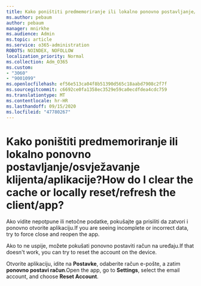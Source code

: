 ```yaml
---
title: Kako poništiti predmemoriranje ili lokalno ponovno postavljanje/osvježavanje klijenta/aplikacije?
ms.author: pebaum
author: pebaum
manager: mnirkhe
ms.audience: Admin
ms.topic: article
ms.service: o365-administration
ROBOTS: NOINDEX, NOFOLLOW
localization_priority: Normal
ms.collection: Adm_O365
ms.custom:
- "3060"
- "9001099"
ms.openlocfilehash: ef56e513ca04f8b51390d565c18aabd7908c2f7f
ms.sourcegitcommit: c6692ce0fa1358ec3529e59ca0ecdfdea4cdc759
ms.translationtype: MT
ms.contentlocale: hr-HR
ms.lasthandoff: 09/15/2020
ms.locfileid: "47780267"
---
```

# <a name="how-do-i-clear-the-cache-or-locally-resetrefresh-the-clientapp"></a><span data-ttu-id="f0116-102">Kako poništiti predmemoriranje ili lokalno ponovno postavljanje/osvježavanje klijenta/aplikacije?</span><span class="sxs-lookup"><span data-stu-id="f0116-102">How do I clear the cache or locally reset/refresh the client/app?</span></span>

<span data-ttu-id="f0116-103">Ako vidite nepotpune ili netočne podatke, pokušajte ga prisiliti da zatvori i ponovno otvorite aplikaciju.</span><span class="sxs-lookup"><span data-stu-id="f0116-103">If you are seeing incomplete or incorrect data, try to force close and reopen the app.</span></span>  

<span data-ttu-id="f0116-104">Ako to ne uspije, možete pokušati ponovno postaviti račun na uređaju.</span><span class="sxs-lookup"><span data-stu-id="f0116-104">If that doesn't work, you can try to reset the account on the device.</span></span>
 
<span data-ttu-id="f0116-105">Otvorite aplikaciju, idite na **Postavke**, odaberite račun e-pošte, a zatim **ponovno postavi račun**.</span><span class="sxs-lookup"><span data-stu-id="f0116-105">Open the app, go to **Settings**, select the email account, and choose **Reset Account**.</span></span>